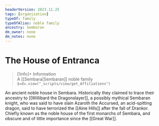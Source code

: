 ```yaml
---
headerVersion: 2023.11.25
tags: [organization]
typeOf: family
typeOfAlias: noble family
ancestry: Sembaran
dm_owner: none
dm_notes: none
---
```

# The House of Entranca
>[!info]+ Information  
> A [[Sembara|Sembaran]] noble family  
> `$=dv.view("_scripts/view/get_Affiliations")`

An ancient noble house in Sembara. Historically they claimed to trace their ancestry to [[Willibard the Dragonslayer]], a possibly mythical Sembaran knight, who was said to have slain Azaroth the Accursed, an acid-spitting dragon, said to have terrorized the [[Aine Hills]] after the fall of Drankor. Chiefly known as the noble house of the first monarchs of Sembara, and obscure and of little importance since the [[Great War]].